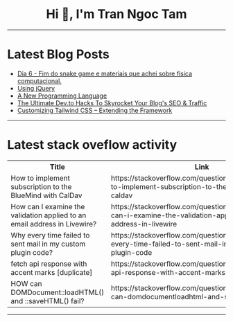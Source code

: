 <h1 align="center">Hi 👋, I'm Tran Ngoc Tam</h1>

---

# Latest Blog Posts 
<!-- BLOG-POST-LIST:START -->
- [Dia 6 - Fim do snake game e materiais que achei sobre física computacional.](https://dev.to/matheusgb/dia-6-fim-do-snake-game-e-materiais-que-achei-sobre-fisica-computacional-4kh2)
- [Using jQuery](https://dev.to/taytay836/using-jquery-50l9)
- [A New Programming Language](https://dev.to/myhauntedfork/a-new-programming-language-2gcf)
- [The Ultimate Dev.to Hacks To Skyrocket Your Blog&#39;s SEO &amp; Traffic](https://dev.to/jimmymcbride/the-ultimate-devto-hacks-to-skyrocket-your-blogs-seo-traffic-3h6k)
- [Customizing Tailwind CSS – Extending the Framework](https://dev.to/ridoy_hasan/customizing-tailwind-css-extending-the-framework-111c)
<!-- BLOG-POST-LIST:END -->

---

# Latest stack oveflow activity
<table>
  <tr><th>Title</th><th>Link</th></tr>
  <!-- STACKOVERFLOW:START --><tr><td>How to implement subscription to the BlueMind with CalDav</td><td>https://stackoverflow.com/questions/79055643/how-to-implement-subscription-to-the-bluemind-with-caldav</td></tr><tr><td>How can I examine the validation applied to an email address in Livewire?</td><td>https://stackoverflow.com/questions/79055620/how-can-i-examine-the-validation-applied-to-an-email-address-in-livewire</td></tr><tr><td>Why every time failed to sent mail in my custom plugin code?</td><td>https://stackoverflow.com/questions/79055482/why-every-time-failed-to-sent-mail-in-my-custom-plugin-code</td></tr><tr><td>fetch api response with accent marks [duplicate]</td><td>https://stackoverflow.com/questions/79055307/fetch-api-response-with-accent-marks</td></tr><tr><td>HOW can DOMDocument::loadHTML&lpar;&rpar; and ::saveHTML&lpar;&rpar; fail?</td><td>https://stackoverflow.com/questions/79055282/how-can-domdocumentloadhtml-and-savehtml-fail</td></tr><!-- STACKOVERFLOW:END -->
</table>

---


